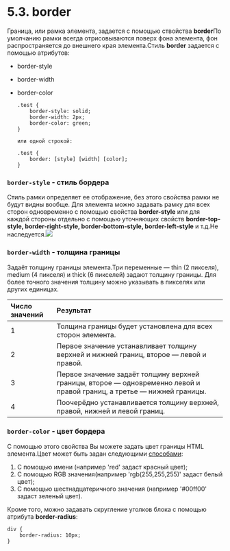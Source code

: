 # 5.3. border

Граница, или рамка элемента, задается с помощью ствойства **border**По умолчанию рамки всегда отрисовываются поверх фона элемента, фон распространяется до внешнего края элемента.Стиль **border** задается с помощью атрибутов:

* border-style
* border-width
* border-color

  ```text
  .test {
      border-style: solid;
      border-width: 2px;
      border-color: green;
  }

  или одной строкой:

  .test {
      border: [style] [width] [color];
  }
  ```

### `border-style` - cтиль бордера

Стиль рамки определяет ее отображение, без этого свойства рамки не будут видны вообще. Для элемента можно задавать рамку для всех сторон одновременно с помощью свойства **border-style** или для каждой стороны отдельно с помощью уточняющих свойств **border-top-style, border-right-style, border-bottom-style, border-left-style** и т.д.Не наследуется.![](https://github.com/olgamaslovaolga/Alevel-Markup/raw/master/images/img-6-borderstyle.png)

### `border-width` - толщина границы <a id="borderwidth"></a>

Задаёт толщину границы элемента.Три переменные — thin \(2 пикселя\), medium \(4 пикселя\) и thick \(6 пикселей\) задают толщину границы. Для более точного значения толщину можно указывать в пикселях или других единицах.

| Число значений | Результат |
| :--- | :--- |
| 1 | Толщина границы будет установлена для всех сторон элемента. |
| 2 | Первое значение устанавливает толщину верхней и нижней границ, второе — левой и правой. |
| 3 | Первое значение задаёт толщину верхней границы, второе — одновременно левой и правой границ, а третье — нижней границы. |
| 4 | Поочерёдно устанавливается толщину верхней, правой, нижней и левой границ. |

### `border-color` - цвет бордера <a id="bordercolor"></a>

С помощью этого свойства Вы можете задать цвет границы HTML элемента.Цвет может быть задан следующими [способами](https://www.w3schools.com/colors/colors_names.asp):

1. С помощью имени \(например 'red' задаст красный цвет\);
2. С помощью RGB значения\(например 'rgb\(255,255,255\)' задаст белый цвет\);
3. С помощью шестнадцатеричного значения \(например '\#00ff00' задаст зеленый цвет\).

Кроме того, можно задавать скругление уголков блока с помощью атрибута **border-radius**:

```text
div {
    border-radius: 10px;
}
```

